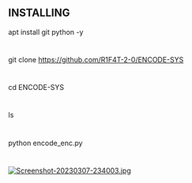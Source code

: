 ## INSTALLING

apt install git python -y
#
git clone https://github.com/R1F4T-2-0/ENCODE-SYS
#
cd ENCODE-SYS
#
ls
#
python encode_enc.py
#
[![Screenshot-20230307-234003.jpg](https://i.postimg.cc/3xg94n6n/Screenshot-20230307-234003.jpg)](https://postimg.cc/FYH0wghL)
